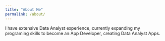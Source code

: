 ```yaml
---
title: "About Me"
permalink: /about/
---
```


I have extensive Data Analyst experience, currently expanding my programing skills to become an App Developer, creating Data Analyst Apps.

